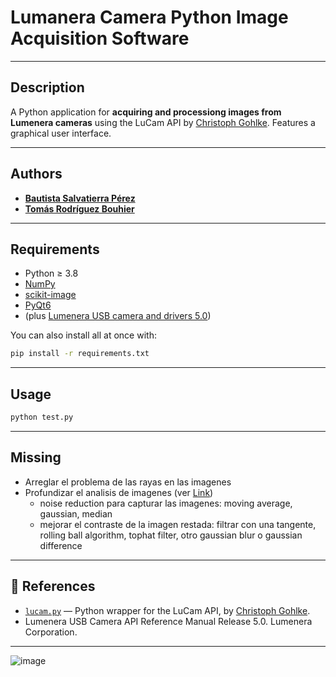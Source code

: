 # Lumanera Camera Python Image Acquisition Software

---

## Description

A Python application for **acquiring and processiong images from Lumenera cameras** using the LuCam API by [Christoph Gohlke](https://github.com/cgohlke). Features a graphical user interface.

---

## Authors

- [**Bautista Salvatierra Pérez**](https://github.com/bautisalva)
- [**Tomás Rodríguez Bouhier**](https://github.com/totorod1120)

---

## Requirements

- Python ≥ 3.8
- [NumPy](https://numpy.org/)
- [scikit-image](https://scikit-image.org/)
- [PyQt6](https://pypi.org/project/PyQt6/)
- (plus [Lumenera USB camera and drivers 5.0](https://www.lumenera.com/))

You can also install all at once with:

```bash
pip install -r requirements.txt
```
---
## Usage
```bash
python test.py
```
---

## Missing
- Arreglar el problema de las rayas en las imagenes
- Profundizar el analisis de imagenes (ver [Link](https://biapol.github.io/Image-data-science-with-Python-and-Napari-EPFL2022/day2c_Image_Filters/09_Filters.html))
  - noise reduction para capturar las imagenes: moving average, gaussian, median
  - mejorar el contraste de la imagen restada: filtrar con una tangente, rolling ball algorithm, tophat filter, otro gaussian blur o gaussian difference
    
---


## 🔗 References

- [`lucam.py`](https://github.com/cgohlke/lucam) — Python wrapper for the LuCam API, by [Christoph Gohlke](https://github.com/cgohlke).
- Lumenera USB Camera API Reference Manual Release 5.0. Lumenera Corporation.

---
![image](https://github.com/user-attachments/assets/982437cf-5599-43d9-a4dd-87b9221eee4f)
